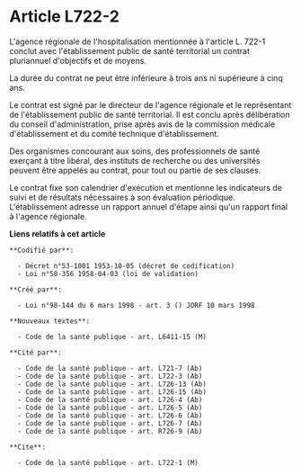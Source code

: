 # Article L722-2

L'agence régionale de l'hospitalisation mentionnée à l'article L. 722-1 conclut avec l'établissement public de santé
territorial un contrat pluriannuel d'objectifs et de moyens.

La durée du contrat ne peut être inférieure à trois ans ni supérieure à cinq ans.

Le contrat est signé par le directeur de l'agence régionale et le représentant de l'établissement public de santé
territorial. Il est conclu après délibération du conseil d'administration, prise après avis de la commission médicale
d'établissement et du comité technique d'établissement.

Des organismes concourant aux soins, des professionnels de santé exerçant à titre libéral, des instituts de recherche ou des
universités peuvent être appelés au contrat, pour tout ou partie de ses clauses.

Le contrat fixe son calendrier d'exécution et mentionne les indicateurs de suivi et de résultats nécessaires à son évaluation
périodique. L'établissement adresse un rapport annuel d'étape ainsi qu'un rapport final à l'agence régionale.

**Liens relatifs à cet article**

	**Codifié par**:

	  - Décret n°53-1001 1953-10-05 (décret de codification)
	  - Loi n°58-356 1958-04-03 (loi de validation)

	**Créé par**:

	  - Loi n°98-144 du 6 mars 1998 - art. 3 () JORF 10 mars 1998

	**Nouveaux textes**:

	  - Code de la santé publique - art. L6411-15 (M)

	**Cité par**:

	  - Code de la santé publique - art. L721-7 (Ab)
	  - Code de la santé publique - art. L722-3 (Ab)
	  - Code de la santé publique - art. L726-13 (Ab)
	  - Code de la santé publique - art. L726-15 (Ab)
	  - Code de la santé publique - art. L726-4 (Ab)
	  - Code de la santé publique - art. L726-5 (Ab)
	  - Code de la santé publique - art. L726-6 (Ab)
	  - Code de la santé publique - art. L726-7 (Ab)
	  - Code de la santé publique - art. R726-9 (Ab)

	**Cite**:

	  - Code de la santé publique - art. L722-1 (M)
